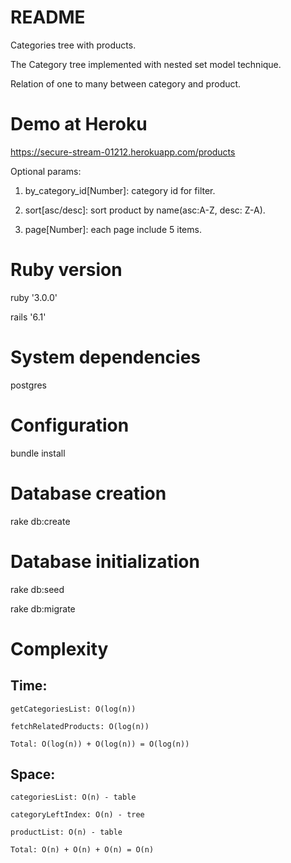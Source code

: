 # README

Categories tree with products.

The Category tree implemented with nested set model technique.

Relation of one to many between category and product.

# Demo at Heroku
https://secure-stream-01212.herokuapp.com/products

Optional params: 

1. by_category_id[Number]: category id for filter.

2. sort[asc/desc]: sort product by name(asc:A-Z, desc: Z-A).

3. page[Number]: each page include 5 items.

# Ruby version
ruby '3.0.0'

rails '6.1'

# System dependencies

postgres

# Configuration

bundle install

# Database creation

rake db:create

# Database initialization

rake db:seed

rake db:migrate

# Complexity

## Time: 

    getCategoriesList: O(log(n))
    
    fetchRelatedProducts: O(log(n))
    
    Total: O(log(n)) + O(log(n)) = O(log(n))
    
## Space:

    categoriesList: O(n) - table
    
    categoryLeftIndex: O(n) - tree
    
    productList: O(n) - table
    
    Total: O(n) + O(n) + O(n) = O(n)
